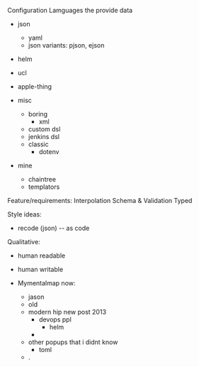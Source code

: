 Configuration Lamguages the provide data

* json
    * yaml
    * json variants: pjson, ejson

* helm
* ucl
* apple-thing
* misc
    * boring
        * xml
    * custom dsl
    * jenkins dsl
    * classic
        * dotenv
* mine
    * chaintree
    * templators

Feature/requirements:
Interpolation
Schema & Validation
Typed

Style ideas:
* recode (json) -- as code

Qualitative:
* human readable
* human writable

* Mymentalmap now:
    * jason
    * old
    * modern hip new post 2013
        * devops ppl
            * helm
        * 
    * other popups that i didnt know
        * toml
    * .


